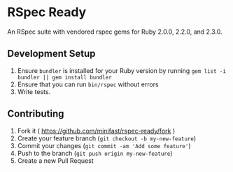 # RSpec Ready

An RSpec suite with vendored rspec gems for Ruby 2.0.0, 2.2.0, and 2.3.0.

## Development Setup

1. Ensure `bundler` is installed for your Ruby version by running `gem list -i bundler || gem install bundler`
2. Ensure that you can run `bin/rspec` without errors
3. Write tests.

## Contributing

1. Fork it ( https://github.com/minifast/rspec-ready/fork )
2. Create your feature branch (`git checkout -b my-new-feature`)
3. Commit your changes (`git commit -am 'Add some feature'`)
4. Push to the branch (`git push origin my-new-feature`)
5. Create a new Pull Request
